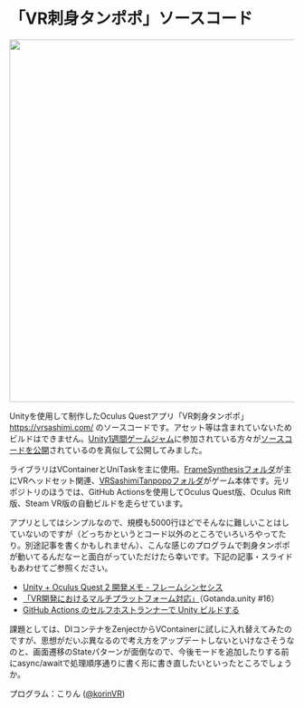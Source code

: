 # 「VR刺身タンポポ」ソースコード

<img src="https://user-images.githubusercontent.com/882466/120896471-b9b6fc00-c65c-11eb-8bf9-46e6f5d82b51.jpg" width="640">

Unityを使用して制作したOculus Questアプリ「VR刺身タンポポ」 https://vrsashimi.com/ のソースコードです。アセット等は含まれていないためビルドはできません。[Unity1週間ゲームジャム](https://unityroom.com/unity1weeks)に参加されている方々が[ソースコードを公開](https://blog.naichilab.com/entry/2020/08/30/112346)されているのを真似して公開してみました。

ライブラリはVContainerとUniTaskを主に使用。[FrameSynthesisフォルダ](https://github.com/korinVR/VRSashimiTanpopoSource/tree/main/Assets/FrameSynthesis)が主にVRヘッドセット関連、[VRSashimiTanpopoフォルダ](https://github.com/korinVR/VRSashimiTanpopoSource/tree/main/Assets/VRSashimiTanpopo)がゲーム本体です。元リポジトリのほうでは、GitHub Actionsを使用してOculus Quest版、Oculus Rift版、Steam VR版の自動ビルドを走らせています。

アプリとしてはシンプルなので、規模も5000行ほどでそんなに難しいことはしていないのですが（どっちかというとコード以外のところでいろいろやってたり。別途記事を書くかもしれません）、こんな感じのプログラムで刺身タンポポが動いてるんだなーと面白がっていただけたら幸いです。下記の記事・スライドもあわせてご参照ください。

- [Unity \+ Oculus Quest 2 開発メモ \- フレームシンセシス](https://framesynthesis.jp/tech/unity/oculusquest/)
- [「VR開発におけるマルチプラットフォーム対応」](https://docs.google.com/presentation/d/e/2PACX-1vRamEOhM7Zk-mkZRYiUAFZsiOlAt8vRN98x00-e-CZ4C45cVI4MAC_lqmpVfytaAfXi4FyBcX8_4SvO/pub?slide=id.g74f9420c67_0_1314)（Gotanda.unity #16）
- [GitHub Actions のセルフホストランナーで Unity ビルドする](https://framesynthesis.jp/tech/github/actions-unity/)

課題としては、DIコンテナをZenjectからVContainerに試しに入れ替えてみたのですが、思想がだいぶ異なるので考え方をアップデートしないといけなさそうなのと、画面遷移のStateパターンが面倒なので、今後モードを追加したりする前にasync/awaitで処理順序通りに書く形に書き直したいといったところでしょうか。

プログラム：こりん ([@korinVR](https://twitter.com/korinVR))
